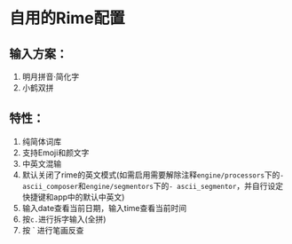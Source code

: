 # 自用的Rime配置

## 输入方案：

1.  明月拼音·简化字
2.  小鹤双拼

## 特性：

1.  纯简体词库
2.  支持Emoji和颜文字
3.  中英文混输
4.  默认关闭了rime的英文模式(如需启用需要解除注释`engine/processors`下的`- ascii_composer`和`engine/segmentors`下的`- ascii_segmentor`，并自行设定快捷键和app中的默认中英文)
5.  输入date查看当前日期，输入time查看当前时间
6.  按`c.`进行拆字输入(全拼)
7.  按 \` 进行笔画反查
